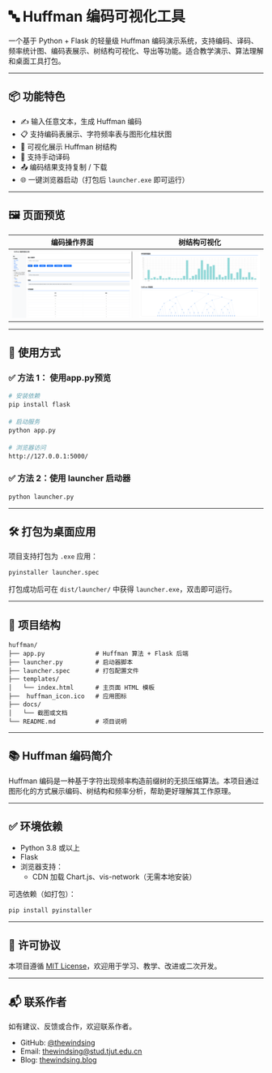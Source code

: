 # 🔤 Huffman 编码可视化工具

一个基于 Python + Flask 的轻量级 Huffman 编码演示系统，支持编码、译码、频率统计图、编码表展示、树结构可视化、导出等功能。适合教学演示、算法理解和桌面工具打包。

---

## 📦 功能特色

- ✍️ 输入任意文本，生成 Huffman 编码
- 📋 支持编码表展示、字符频率表与图形化柱状图
- 🌳 可视化展示 Huffman 树结构
- 🔁 支持手动译码
- 📤 编码结果支持复制 / 下载
- 🌐 一键浏览器启动（打包后 `launcher.exe` 即可运行）

---

## 🖼️ 页面预览

| 编码操作界面                                     | 树结构可视化                          |
| ------------------------------------------------ | ------------------------------------- |
| ![编码界面截图](docs/1749113045952.png) | ![树结构截图](docs/1749113133588.png) |

---

## 🧩 使用方式

### ✅ 方法 1： 使用app.py预览

```bash
# 安装依赖
pip install flask

# 启动服务
python app.py

# 浏览器访问
http://127.0.0.1:5000/
```

### ✅ 方法 2：使用 launcher 启动器

```bash
python launcher.py
```

---

## 🛠️ 打包为桌面应用

项目支持打包为 `.exe` 应用：

```bash
pyinstaller launcher.spec 
```

打包成功后可在 `dist/launcher/` 中获得 `launcher.exe`，双击即可运行。

---

## 📁 项目结构

```
huffman/
├── app.py              # Huffman 算法 + Flask 后端
├── launcher.py         # 启动器脚本
├── launcher.spec       # 打包配置文件
├── templates/
│   └── index.html      # 主页面 HTML 模板
├──  huffman_icon.ico   # 应用图标
├── docs/
│   └── 截图或文档
└── README.md           # 项目说明
```

---

## 📚 Huffman 编码简介

Huffman 编码是一种基于字符出现频率构造前缀树的无损压缩算法。本项目通过图形化的方式展示编码、树结构和频率分析，帮助更好理解其工作原理。

---

## ✅ 环境依赖

- Python 3.8 或以上
- Flask
- 浏览器支持：
  - CDN 加载 Chart.js、vis-network（无需本地安装）

可选依赖（如打包）：

```bash
pip install pyinstaller
```

---

## 🤝 许可协议

本项目遵循 [MIT License](LICENSE)，欢迎用于学习、教学、改进或二次开发。

---

## 📬 联系作者

如有建议、反馈或合作，欢迎联系作者。

- GitHub: [@thewindsing](https://github.com/thewindsing)
- Email: thewindsing@stud.tjut.edu.cn
- Blog: [thewindsing.blog](https://thewindsing.blog)
